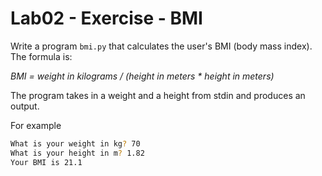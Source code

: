 # Lab02 - Exercise - BMI

Write a program `bmi.py` that calculates the user's BMI (body mass index). The formula is:

*BMI = weight in kilograms / (height in meters * height in meters)*

The program takes in a weight and a height from stdin and produces an output.

For example
```bash
What is your weight in kg? 70
What is your height in m? 1.82
Your BMI is 21.1
```